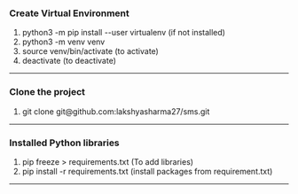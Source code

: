 
<h3>Create Virtual Environment</h3>
<ol>
    <li>python3 -m pip install --user virtualenv (if not installed)</li>
    <li>python3 -m venv venv</li>
    <li>source venv/bin/activate (to activate)</li>
    <li>deactivate (to deactivate)</li>
</ol>
<hr>

<h3>Clone the project</h3>
<ol>
    <li>git clone git@github.com:lakshyasharma27/sms.git</li>
</ol>
<hr>

<h3>Installed Python libraries</h3>
<ol>
    <li>
    pip freeze > requirements.txt (To add libraries) 
    </li>
    <li>pip install -r requirements.txt (install packages from requirement.txt)
    </li>    
</ol>
<hr>




